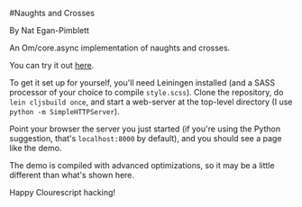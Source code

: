 #Naughts and Crosses

By Nat Egan-Pimblett

An Om/core.async implementation of naughts and crosses. 

You can try it out [here](neganp.github.io/static/nac).

To get it set up for yourself, you'll need Leiningen installed (and a
SASS processor of your choice to compile `style.scss`). Clone the
repository, do `lein cljsbuild once`, and start a web-server at the
top-level directory (I use `python -m SimpleHTTPServer`).

Point your browser the server you just started (if you're using the
Python suggestion, that's `localhost:8000` by default), and you should
see a page like the demo.

The demo is compiled with advanced optimizations, so it may be a little
different than what's shown here.

Happy Clourescript hacking!
